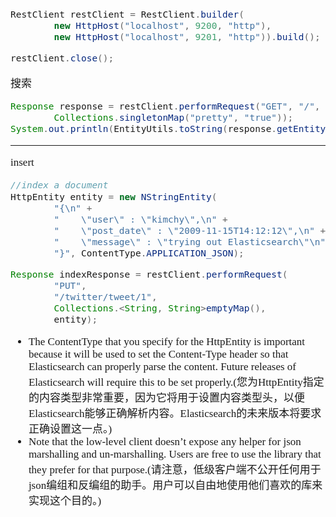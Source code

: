 <span  style="font-family: Simsun,serif; font-size: 17px; ">

~~~java
RestClient restClient = RestClient.builder(
        new HttpHost("localhost", 9200, "http"),
        new HttpHost("localhost", 9201, "http")).build();

restClient.close();
~~~

搜索
~~~java
Response response = restClient.performRequest("GET", "/",
        Collections.singletonMap("pretty", "true"));
System.out.println(EntityUtils.toString(response.getEntity()));
~~~

---

insert
~~~java
//index a document
HttpEntity entity = new NStringEntity(
        "{\n" +
        "    \"user\" : \"kimchy\",\n" +
        "    \"post_date\" : \"2009-11-15T14:12:12\",\n" +
        "    \"message\" : \"trying out Elasticsearch\"\n" +
        "}", ContentType.APPLICATION_JSON);

Response indexResponse = restClient.performRequest(
        "PUT",
        "/twitter/tweet/1",
        Collections.<String, String>emptyMap(),
        entity);
~~~

- The ContentType that you specify for the HttpEntity is important because it will be used to set the Content-Type header so that Elasticsearch can properly parse the content. Future releases of Elasticsearch will require this to be set properly.(您为HttpEntity指定的内容类型非常重要，因为它将用于设置内容类型头，以便Elasticsearch能够正确解析内容。Elasticsearch的未来版本将要求正确设置这一点。)
- Note that the low-level client doesn’t expose any helper for json marshalling and un-marshalling. Users are free to use the library that they prefer for that purpose.(请注意，低级客户端不公开任何用于json编组和反编组的助手。用户可以自由地使用他们喜欢的库来实现这个目的。)

</span>